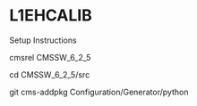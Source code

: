 L1EHCALIB
=========
Setup Instructions 

cmsrel CMSSW_6_2_5 

cd CMSSW_6_2_5/src 

git cms-addpkg Configuration/Generator/python
